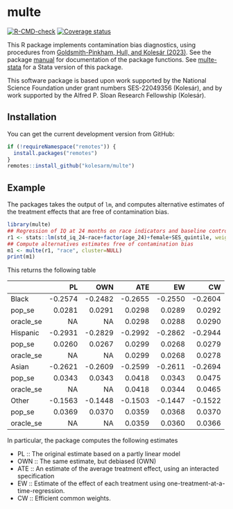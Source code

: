 # multe

[![R-CMD-check](https://github.com/kolesarm/multe/workflows/R-CMD-check/badge.svg)](https://github.com/kolesarm/multe/actions) [![Coverage status](https://codecov.io/gh/kolesarm/multe/branch/master/graph/badge.svg)](https://codecov.io/github/kolesarm/multe?branch=master)

This R package implements contamination bias diagnostics, using procedures from [Goldsmith-Pinkham, Hull, and Kolesár (2023)](https://arxiv.org/abs/2106.05024). See the package
[manual](doc/manual.pdf) for documentation of the package functions. See
[multe-stata](https://github.com/gphk-metrics/stata-multe) for a Stata
version of this package.

This software package is based upon work supported by the National Science
Foundation under grant numbers SES-22049356 (Kolesár), and by work supported by
the Alfred P. Sloan Research Fellowship (Kolesár).

## Installation

You can get the current development version from GitHub:
``` r
if (!requireNamespace("remotes")) {
  install.packages("remotes")
}
remotes::install_github("kolesarm/multe")
```

## Example

The packages takes the output of `lm`, and computes alternative estimates of the
treatment effects that are free of contamination bias.

``` r
library(multe)
## Regression of IQ at 24 months on race indicators and baseline controls
r1 <- stats::lm(std_iq_24~race+factor(age_24)+female+SES_quintile, weight=W2C0, data=fl)
## Compute alternatives estimates free of contamination bias
m1 <- multe(r1, "race", cluster=NULL)
print(m1)
```

This returns the following table

|          |      PL|     OWN|     ATE|      EW|      CW|
|:---------|-------:|-------:|-------:|-------:|-------:|
|Black     | -0.2574| -0.2482| -0.2655| -0.2550| -0.2604|
|pop_se    |  0.0281|  0.0291|  0.0298|  0.0289|  0.0292|
|oracle_se |      NA|      NA|  0.0298|  0.0288|  0.0290|
|Hispanic  | -0.2931| -0.2829| -0.2992| -0.2862| -0.2944|
|pop_se    |  0.0260|  0.0267|  0.0299|  0.0268|  0.0279|
|oracle_se |      NA|      NA|  0.0299|  0.0268|  0.0278|
|Asian     | -0.2621| -0.2609| -0.2599| -0.2611| -0.2694|
|pop_se    |  0.0343|  0.0343|  0.0418|  0.0343|  0.0475|
|oracle_se |      NA|      NA|  0.0418|  0.0344|  0.0465|
|Other     | -0.1563| -0.1448| -0.1503| -0.1447| -0.1522|
|pop_se    |  0.0369|  0.0370|  0.0359|  0.0368|  0.0370|
|oracle_se |      NA|      NA|  0.0359|  0.0360|  0.0366|


In particular, the package computes the following estimates

- PL :: The original estimate based on a partly linear model
- OWN :: The same estimate, but debiased (OWN)
- ATE :: An estimate of the average treatment effect, using an interacted specification
- EW :: Estimate of the effect of each treatment using one-treatment-at-a-time-regression.
- CW :: Efficient common weights.
